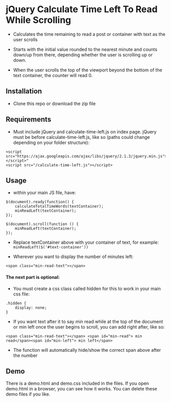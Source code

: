# jQuery Calculate Time Left To Read While Scrolling

* Calculates the time remaining to read a post or container with text as the user scrolls

* Starts with the initial value rounded to the nearest minute and counts down/up from there, depending whether the user is scrolling up or down.

* When the user scrolls the top of the viewport beyond the bottom of the text container, the counter will read 0.

## Installation

* Clone this repo or download the zip file

## Requirements

* Must include jQuery and calculate-time-left.js on index page. jQuery must be before calculate-time-left.js, like so (paths could change depending on your folder structure):

```
<script src="https://ajax.googleapis.com/ajax/libs/jquery/2.1.3/jquery.min.js"></script>"
<script src="/calculate-time-left.js"></script>
```

## Usage

* within your main JS file, have:

```
$(document).ready(function() {
	calculateTotalTimeWords(textContainer);
	minReadLeft(textContainer);
});
```

```
$(document).scroll(function () {
    minReadLeft(textContainer);
});
```

* Replace textContainer above with your container of text, for example: `minReadLeft($('#text-container'))`

* Wherever you want to display the number of minutes left:

`<span class="min-read-text"></span>`

#### The next part is optional:

* You must create a css class called hidden for this to work in your main css file:

```
.hidden {
	display: none;
}
```

* If you want text after it to say min read while at the top of the document or min left once the user begins to scroll, you can add right after, like so:

`<span class="min-read-text"></span> <span id="min-read"> min read</span><span id="min-left"> min left</span>`

* The function will automatically hide/show the correct span above after the number

## Demo

There is a demo.html and demo.css included in the files. If you open demo.html in a browser, you can see how it works. You can delete these demo files if you like.
